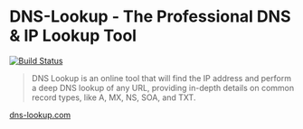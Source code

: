 # DNS-Lookup - The Professional DNS & IP Lookup Tool
 [![Build Status](https://travis-ci.org/circlecell/dns-lookup.com.svg?branch=master)](https://travis-ci.org/circlecell/dns-lookup.com)

> DNS Lookup is an online tool that will find the IP address and perform a deep DNS lookup of any URL, providing in-depth details on common record types, like A, MX, NS, SOA, and TXT.

[dns-lookup.com](http://dns-lookup.com)

